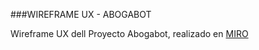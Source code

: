 
###WIREFRAME UX - ABOGABOT

Wireframe UX dell Proyecto Abogabot, realizado en [MIRO](https://miro.com/app/board/uXjVOJ8yous=/?invite_link_id=483009881973)
